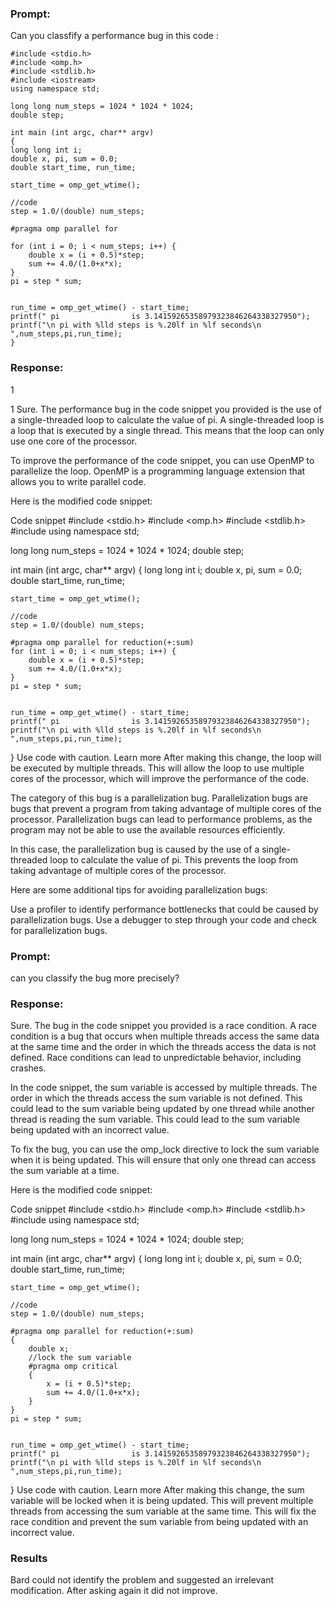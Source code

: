 ### Prompt:
Can you classfify a performance bug in this code : 
    
    #include <stdio.h>
    #include <omp.h>
    #include <stdlib.h>
    #include <iostream>
    using namespace std;

    long long num_steps = 1024 * 1024 * 1024;
    double step;

    int main (int argc, char** argv)
    {
    long long int i;
    double x, pi, sum = 0.0;
    double start_time, run_time;

    start_time = omp_get_wtime();

    //code 
    step = 1.0/(double) num_steps;

    #pragma omp parallel for 

    for (int i = 0; i < num_steps; i++) {
        double x = (i + 0.5)*step;
        sum += 4.0/(1.0+x*x);
    }
    pi = step * sum;

    
    run_time = omp_get_wtime() - start_time;
    printf(" pi                is 3.14159265358979323846264338327950");
    printf("\n pi with %lld steps is %.20lf in %lf seconds\n ",num_steps,pi,run_time);
    }	  
### Response:

1

1
Sure. The performance bug in the code snippet you provided is the use of a single-threaded loop to calculate the value of pi. A single-threaded loop is a loop that is executed by a single thread. This means that the loop can only use one core of the processor.

To improve the performance of the code snippet, you can use OpenMP to parallelize the loop. OpenMP is a programming language extension that allows you to write parallel code.

Here is the modified code snippet:

Code snippet
#include <stdio.h>
#include <omp.h>
#include <stdlib.h>
#include <iostream>
using namespace std;

long long num_steps = 1024 * 1024 * 1024;
double step;

int main (int argc, char** argv)
{
    long long int i;
    double x, pi, sum = 0.0;
    double start_time, run_time;

    start_time = omp_get_wtime();

    //code 
    step = 1.0/(double) num_steps;

    #pragma omp parallel for reduction(+:sum)
    for (int i = 0; i < num_steps; i++) {
        double x = (i + 0.5)*step;
        sum += 4.0/(1.0+x*x);
    }
    pi = step * sum;

    
    run_time = omp_get_wtime() - start_time;
    printf(" pi                is 3.14159265358979323846264338327950");
    printf("\n pi with %lld steps is %.20lf in %lf seconds\n ",num_steps,pi,run_time);
}
Use code with caution. Learn more
After making this change, the loop will be executed by multiple threads. This will allow the loop to use multiple cores of the processor, which will improve the performance of the code.

The category of this bug is a parallelization bug. Parallelization bugs are bugs that prevent a program from taking advantage of multiple cores of the processor. Parallelization bugs can lead to performance problems, as the program may not be able to use the available resources efficiently.

In this case, the parallelization bug is caused by the use of a single-threaded loop to calculate the value of pi. This prevents the loop from taking advantage of multiple cores of the processor.

Here are some additional tips for avoiding parallelization bugs:

Use a profiler to identify performance bottlenecks that could be caused by parallelization bugs.
Use a debugger to step through your code and check for parallelization bugs.

### Prompt: 
can you classify the bug more precisely?
### Response:
Sure. The bug in the code snippet you provided is a race condition. A race condition is a bug that occurs when multiple threads access the same data at the same time and the order in which the threads access the data is not defined. Race conditions can lead to unpredictable behavior, including crashes.

In the code snippet, the sum variable is accessed by multiple threads. The order in which the threads access the sum variable is not defined. This could lead to the sum variable being updated by one thread while another thread is reading the sum variable. This could lead to the sum variable being updated with an incorrect value.

To fix the bug, you can use the omp_lock directive to lock the sum variable when it is being updated. This will ensure that only one thread can access the sum variable at a time.

Here is the modified code snippet:

Code snippet
#include <stdio.h>
#include <omp.h>
#include <stdlib.h>
#include <iostream>
using namespace std;

long long num_steps = 1024 * 1024 * 1024;
double step;

int main (int argc, char** argv)
{
    long long int i;
    double x, pi, sum = 0.0;
    double start_time, run_time;

    start_time = omp_get_wtime();

    //code 
    step = 1.0/(double) num_steps;

    #pragma omp parallel for reduction(+:sum)
    {
        double x;
        //lock the sum variable
        #pragma omp critical
        {
            x = (i + 0.5)*step;
            sum += 4.0/(1.0+x*x);
        }
    }
    pi = step * sum;

    
    run_time = omp_get_wtime() - start_time;
    printf(" pi                is 3.14159265358979323846264338327950");
    printf("\n pi with %lld steps is %.20lf in %lf seconds\n ",num_steps,pi,run_time);
}
Use code with caution. Learn more
After making this change, the sum variable will be locked when it is being updated. This will prevent multiple threads from accessing the sum variable at the same time. This will fix the race condition and prevent the sum variable from being updated with an incorrect value.


### Results

Bard could not identify the problem and suggested an irrelevant modification. After asking again it did not improve.
